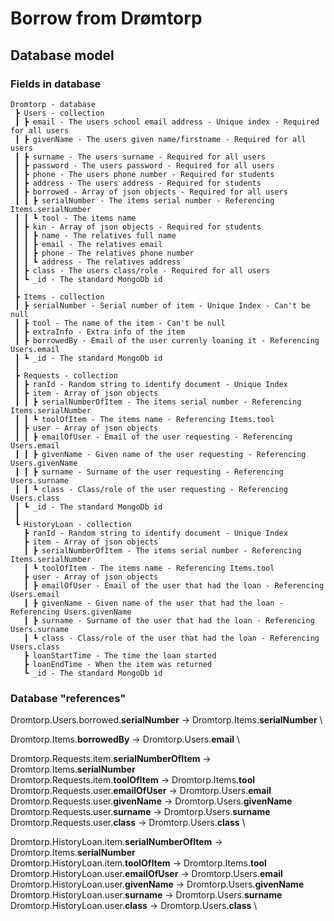 # Borrow from Drømtorp

## Database model

### Fields in database

```
Dromtorp - database
 ┣ Users - collection
 ┃ ┣ email - The users school email address - Unique index - Required for all users
 ┃ ┣ givenName - The users given name/firstname - Required for all users
 ┃ ┣ surname - The users surname - Required for all users
 ┃ ┣ password - The users password - Required for all users
 ┃ ┣ phone - The users phone number - Required for students
 ┃ ┣ address - The users address - Required for students
 ┃ ┣ borrowed - Array of json objects - Required for all users
 ┃ ┃ ┣ serialNumber - The items serial number - Referencing Items.serialNumber
 ┃ ┃ ┗ tool - The items name
 ┃ ┣ kin - Array of json objects - Required for students
 ┃ ┃ ┣ name - The relatives full name
 ┃ ┃ ┣ email - The relatives email
 ┃ ┃ ┣ phone - The relatives phone number
 ┃ ┃ ┗ address - The relatives address
 ┃ ┣ class - The users class/role - Required for all users
 ┃ ┗ _id - The standard MongoDb id
 ┃
 ┣ Items - collection
 ┃ ┣ serialNumber - Serial number of item - Unique Index - Can't be null
 ┃ ┣ tool - The name of the item - Can't be null
 ┃ ┣ extraInfo - Extra info of the item
 ┃ ┣ borrowedBy - Email of the user currenly loaning it - Referencing Users.email
 ┃ ┗ _id - The standard MongoDb id
 ┃
 ┣ Requests - collection
 ┃ ┣ ranId - Random string to identify document - Unique Index
 ┃ ┣ item - Array of json objects
 ┃ ┃ ┣ serialNumberOfItem - The items serial number - Referencing Items.serialNumber
 ┃ ┃ ┗ toolOfItem - The items name - Referencing Items.tool
 ┃ ┣ user - Array of json objects
 ┃ ┃ ┣ emailOfUser - Email of the user requesting - Referencing Users.email
 ┃ ┃ ┣ givenName - Given name of the user requesting - Referencing Users.givenName
 ┃ ┃ ┣ surname - Surname of the user requesting - Referencing Users.surname
 ┃ ┃ ┗ class - Class/role of the user requesting - Referencing Users.class
 ┃ ┗ _id - The standard MongoDb id
 ┃
 ┗ HistoryLoan - collection
   ┣ ranId - Random string to identify document - Unique Index
   ┣ item - Array of json objects
   ┃ ┣ serialNumberOfItem - The items serial number - Referencing Items.serialNumber
   ┃ ┗ toolOfItem - The items name - Referencing Items.tool
   ┣ user - Array of json objects
   ┃ ┣ emailOfUser - Email of the user that had the loan - Referencing Users.email
   ┃ ┣ givenName - Given name of the user that had the loan - Referencing Users.givenName
   ┃ ┣ surname - Surname of the user that had the loan - Referencing Users.surname
   ┃ ┗ class - Class/role of the user that had the loan - Referencing Users.class
   ┣ loanStartTime - The time the loan started
   ┣ loanEndTime - When the item was returned
   ┗ _id - The standard MongoDb id
```

### Database "references"

Dromtorp.Users.borrowed.**serialNumber** -> Dromtorp.Items.**serialNumber** \

Dromtorp.Items.**borrowedBy** -> Dromtorp.Users.**email** \

Dromtorp.Requests.item.**serialNumberOfItem** -> Dromtorp.Items.**serialNumber** \
Dromtorp.Requests.item.**toolOfItem** -> Dromtorp.Items.**tool** \
Dromtorp.Requests.user.**emailOfUser** -> Dromtorp.Users.**email** \
Dromtorp.Requests.user.**givenName** -> Dromtorp.Users.**givenName** \
Dromtorp.Requests.user.**surname** -> Dromtorp.Users.**surname** \
Dromtorp.Requests.user.**class** -> Dromtorp.Users.**class** \

Dromtorp.HistoryLoan.item.**serialNumberOfItem** -> Dromtorp.Items.**serialNumber** \
Dromtorp.HistoryLoan.item.**toolOfItem** -> Dromtorp.Items.**tool** \
Dromtorp.HistoryLoan.user.**emailOfUser** -> Dromtorp.Users.**email** \
Dromtorp.HistoryLoan.user.**givenName** -> Dromtorp.Users.**givenName** \
Dromtorp.HistoryLoan.user.**surname** -> Dromtorp.Users.**surname** \
Dromtorp.HistoryLoan.user.**class** -> Dromtorp.Users.**class** \